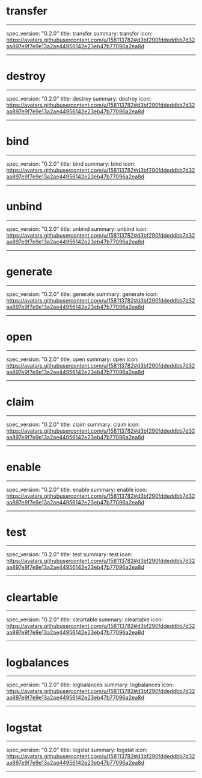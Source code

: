 <h1 class="contract">transfer</h1>

---

spec_version: "0.2.0"
title: transfer
summary: transfer
icon: https://avatars.githubusercontent.com/u/158113782#d3bf290fddeddbb7d32aa897e9f7e9e13a2ae44956142e23eb47b77096a2ea8d

---

<h1 class="contract">destroy</h1>

---

spec_version: "0.2.0"
title: destroy
summary: destroy
icon: https://avatars.githubusercontent.com/u/158113782#d3bf290fddeddbb7d32aa897e9f7e9e13a2ae44956142e23eb47b77096a2ea8d

---

<h1 class="contract">bind</h1>

---

spec_version: "0.2.0"
title: bind
summary: bind
icon: https://avatars.githubusercontent.com/u/158113782#d3bf290fddeddbb7d32aa897e9f7e9e13a2ae44956142e23eb47b77096a2ea8d

---

<h1 class="contract">unbind</h1>

---

spec_version: "0.2.0"
title: unbind
summary: unbind
icon: https://avatars.githubusercontent.com/u/158113782#d3bf290fddeddbb7d32aa897e9f7e9e13a2ae44956142e23eb47b77096a2ea8d

---

<h1 class="contract">generate</h1>

---

spec_version: "0.2.0"
title: generate
summary: generate
icon: https://avatars.githubusercontent.com/u/158113782#d3bf290fddeddbb7d32aa897e9f7e9e13a2ae44956142e23eb47b77096a2ea8d

---

<h1 class="contract">open</h1>

---

spec_version: "0.2.0"
title: open
summary: open
icon: https://avatars.githubusercontent.com/u/158113782#d3bf290fddeddbb7d32aa897e9f7e9e13a2ae44956142e23eb47b77096a2ea8d

---

<h1 class="contract">claim</h1>

---

spec_version: "0.2.0"
title: claim
summary: claim
icon: https://avatars.githubusercontent.com/u/158113782#d3bf290fddeddbb7d32aa897e9f7e9e13a2ae44956142e23eb47b77096a2ea8d

---

<h1 class="contract">enable</h1>

---

spec_version: "0.2.0"
title: enable
summary: enable
icon: https://avatars.githubusercontent.com/u/158113782#d3bf290fddeddbb7d32aa897e9f7e9e13a2ae44956142e23eb47b77096a2ea8d

---

<h1 class="contract">test</h1>

---

spec_version: "0.2.0"
title: test
summary: test
icon: https://avatars.githubusercontent.com/u/158113782#d3bf290fddeddbb7d32aa897e9f7e9e13a2ae44956142e23eb47b77096a2ea8d

---

<h1 class="contract">cleartable</h1>

---

spec_version: "0.2.0"
title: cleartable
summary: cleartable
icon: https://avatars.githubusercontent.com/u/158113782#d3bf290fddeddbb7d32aa897e9f7e9e13a2ae44956142e23eb47b77096a2ea8d

---

<h1 class="contract">logbalances</h1>

---

spec_version: "0.2.0"
title: logbalances
summary: logbalances
icon: https://avatars.githubusercontent.com/u/158113782#d3bf290fddeddbb7d32aa897e9f7e9e13a2ae44956142e23eb47b77096a2ea8d

---

<h1 class="contract">logstat</h1>

---

spec_version: "0.2.0"
title: logstat
summary: logstat
icon: https://avatars.githubusercontent.com/u/158113782#d3bf290fddeddbb7d32aa897e9f7e9e13a2ae44956142e23eb47b77096a2ea8d

---
